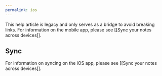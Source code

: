 ```yaml
---
permalink: ios
---
```

This help article is legacy and only serves as a bridge to avoid breaking links. For information on the mobile app, please see [[Sync your notes across devices]].

## Sync

For information on syncing on the iOS app, please see [[Sync your notes across devices]].
